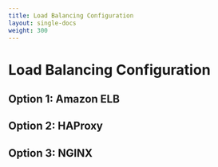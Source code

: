 ```yaml
---
title: Load Balancing Configuration
layout: single-docs
weight: 300
---
```


# Load Balancing Configuration

## Option 1: Amazon ELB

## Option 2: HAProxy

## Option 3: NGINX
